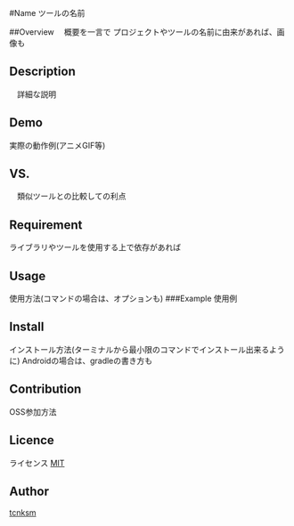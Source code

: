 #Name
 ツールの名前

##Overview
　概要を一言で
  プロジェクトやツールの名前に由来があれば、画像も
  
## Description
　詳細な説明
## Demo
  実際の動作例(アニメGIF等)
## VS. 
　類似ツールとの比較しての利点
## Requirement
  ライブラリやツールを使用する上で依存があれば
## Usage
  使用方法(コマンドの場合は、オプションも)
  ###Example
    使用例
## Install
  インストール方法(ターミナルから最小限のコマンドでインストール出来るように)
  Androidの場合は、gradleの書き方も
## Contribution
  OSS参加方法
## Licence
  ライセンス
[MIT](https://github.com/tcnksm/tool/blob/master/LICENCE)

## Author

[tcnksm](https://github.com/tcnksm)
